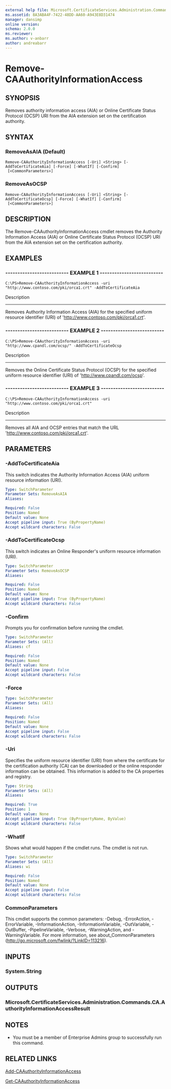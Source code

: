 ```yaml
---
external help file: Microsoft.CertificateServices.Administration.Commands.dll-Help.xml
ms.assetid: 8A3ABA4F-7422-48DD-AA60-A943E8D31474
manager: dansimp
online version: 
schema: 2.0.0
ms.reviewer:
ms.author: v-anbarr
author: andreabarr
---
```


# Remove-CAAuthorityInformationAccess

## SYNOPSIS
Removes authority information access (AIA) or Online Certificate Status Protocol (OCSP) URI from the AIA extension set on the certification authority.

## SYNTAX

### RemoveAsAIA (Default)
```
Remove-CAAuthorityInformationAccess [-Uri] <String> [-AddToCertificateAia] [-Force] [-WhatIf] [-Confirm]
 [<CommonParameters>]
```

### RemoveAsOCSP
```
Remove-CAAuthorityInformationAccess [-Uri] <String> [-AddToCertificateOcsp] [-Force] [-WhatIf] [-Confirm]
 [<CommonParameters>]
```

## DESCRIPTION
The Remove-CAAuthorityInformationAccess cmdlet removes the Authority Information Access (AIA) or Online Certificate Status Protocol (OCSP) URI from the AIA extension set on the certification authority.

## EXAMPLES

### -------------------------- EXAMPLE 1 --------------------------
```
C:\PS>Remove-CAAuthorityInformationAccess -uri "http://www.contoso.com/pki/orca1.crt" -AddToCertificateAia
```

Description

-----------

Removes Authority Information Access (AIA) for the specified uniform resource identifier (URI) of 'http://www.contoso.com/pki/orca1.crt'.

### -------------------------- EXAMPLE 2 --------------------------
```
C:\PS>Remove-CAAuthorityInformationAccess -uri "http://www.cpandl.com/ocsp/" -AddToCertificateOcsp
```

Description

-----------

Removes the Online Certificate Status Protocol (OCSP) for the specified uniform resource identifier (URI) of 'http://www.cpandl.com/ocsp'.

### -------------------------- EXAMPLE 3 --------------------------
```
C:\PS>Remove-CAAuthorityInformationAccess -uri "http://www.contoso.com/pki/orca1.crt"
```

Description

-----------

Removes all AIA and OCSP entries that match the URL 'http://www.contoso.com/pki/orca1.crt'.

## PARAMETERS

### -AddToCertificateAia
This switch indicates the Authority Information Access (AIA) uniform resource information (URI).

```yaml
Type: SwitchParameter
Parameter Sets: RemoveAsAIA
Aliases: 

Required: False
Position: Named
Default value: None
Accept pipeline input: True (ByPropertyName)
Accept wildcard characters: False
```

### -AddToCertificateOcsp
This switch indicates an Online Responder's uniform resource information (URI).

```yaml
Type: SwitchParameter
Parameter Sets: RemoveAsOCSP
Aliases: 

Required: False
Position: Named
Default value: None
Accept pipeline input: True (ByPropertyName)
Accept wildcard characters: False
```

### -Confirm
Prompts you for confirmation before running the cmdlet.

```yaml
Type: SwitchParameter
Parameter Sets: (All)
Aliases: cf

Required: False
Position: Named
Default value: None
Accept pipeline input: False
Accept wildcard characters: False
```

### -Force
```yaml
Type: SwitchParameter
Parameter Sets: (All)
Aliases: 

Required: False
Position: Named
Default value: None
Accept pipeline input: False
Accept wildcard characters: False
```

### -Uri
Specifies the uniform resource identifier (URI) from where the certificate for the certification authority (CA) can be downloaded or the online responder information can be obtained.
This information is added to the CA properties and registry.

```yaml
Type: String
Parameter Sets: (All)
Aliases: 

Required: True
Position: 1
Default value: None
Accept pipeline input: True (ByPropertyName, ByValue)
Accept wildcard characters: False
```

### -WhatIf
Shows what would happen if the cmdlet runs. The cmdlet is not run.

```yaml
Type: SwitchParameter
Parameter Sets: (All)
Aliases: wi

Required: False
Position: Named
Default value: None
Accept pipeline input: False
Accept wildcard characters: False
```

### CommonParameters
This cmdlet supports the common parameters: -Debug, -ErrorAction, -ErrorVariable, -InformationAction, -InformationVariable, -OutVariable, -OutBuffer, -PipelineVariable, -Verbose, -WarningAction, and -WarningVariable. For more information, see about_CommonParameters (http://go.microsoft.com/fwlink/?LinkID=113216).

## INPUTS

### System.String

## OUTPUTS

### Microsoft.CertificateServices.Administration.Commands.CA.AuthorityInformationAccessResult

## NOTES
* You must be a member of Enterprise Admins group to successfully run this command.

## RELATED LINKS

[Add-CAAuthorityInformationAccess](./Add-CAAuthorityInformationAccess.md)

[Get-CAAuthorityInformationAccess](./Get-CAAuthorityInformationAccess.md)

